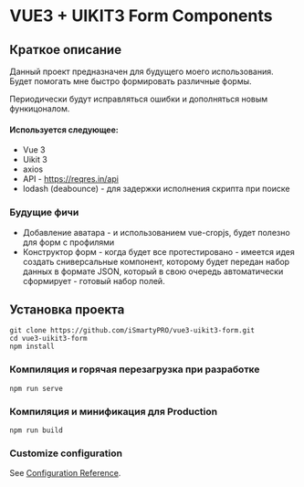 # VUE3 + UIKIT3 Form Components

## Краткое описание
Данный проект предназначен для будущего моего использования.
Будет помогать мне быстро формировать различные формы.

Периодически будут исправляться ошибки и дополняться новым функицоналом.

#### Используется следующее:
* Vue 3
* Uikit 3
* axios
* API - https://reqres.in/api
* lodash (deabounce) - для задержки исполнения скрипта при поиске


### Будущие фичи
* Добавление аватара - и использованием vue-cropjs, будет полезно для форм с профилями
* Конструктор форм - когда будет все протестировано - имеется идея создать сниверсальные компонент, которому будет передан набор данных в формате JSON, который в свою очередь автоматически сформирует - готовый набор полей.

## Установка проекта
```
git clone https://github.com/iSmartyPRO/vue3-uikit3-form.git
cd vue3-uikit3-form
npm install
```

### Компиляция и горячая перезагрузка при разработке
```
npm run serve
```

### Компиляция и минификация для Production
```
npm run build
```

### Customize configuration
See [Configuration Reference](https://cli.vuejs.org/config/).
